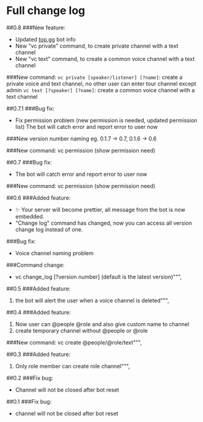 # Full change log
##0.8
###New feature:
- Updated [top.gg](https://top.gg/bot/791601658651213824) bot info
- New "vc private" command, to create private channel with a text channel
- New "vc text" command, to create a common voice channel with a text channel

###New command:
`vc private [speaker/listener] [?name]`: create a private voice and text channel, no other user can enter tour channel except admin
`vc text [?speaker] [?name]`: create a common voice channel with a text channel

##0.7.1
###Bug fix:
- Fix permission problem (new permission is needed, updated permission list)
The bot will catch error and report error to user now

###New version number naming
eg. 0.1.7 -> 0.7, 
    0.1.6 -> 0.6

###New command:
vc permission (show permission need)

##0.7
###Bug fix:
- The bot will catch error and report error to user now

###New command:
vc permission (show permission need)

##0.6
###Added feature:
- ✨ Your server will become prettier, all message from the bot is now embedded.
- "Change log" command has changed, now you can access all version change log instead of one.

###Bug fix: 
- Voice channel naming problem 

###Command change:
- vc change_log [?version number] (default is the latest version)""",


##0.5
###Added feature: 
1. the bot will alert the user when a voice channel is deleted""",


##0.4
###Added feature:
1. Now user can @people @role and also give custom name to channel 
2. create temporary channel without @people or @role 

###New command: 
vc create @people/@role/text""",


##0.3
###Added feature: 
 1. Only role member can create role channel""",


##0.2
###Fix bug: 
- Channel will not be closed after bot reset


##0.1
###Fix bug: 
- channel will not be closed after bot reset